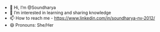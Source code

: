 - 👋 Hi, I’m @Soundharya
- 👀 I’m interested in learning and sharing knowledge
- 📫 How to reach me  - https://www.linkedin.com/in/soundharya-nv-2012/
- 😄 Pronouns: She/Her

<!---
Soundharya-NVS/Soundharya-NVS is a ✨ special ✨ repository because its `README.md` (this file) appears on your GitHub profile.
You can click the Preview link to take a look at your changes.
--->

